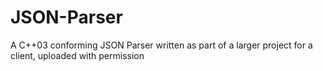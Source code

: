 # JSON-Parser
A C++03 conforming JSON Parser written as part of a larger project for a client, uploaded with permission
